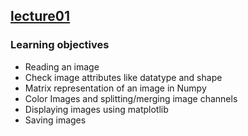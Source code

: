 ## [lecture01](https://github.com/KaiyueSun98/Visual-Recognition-Robotic-Arm/blob/main/Opencv-Tutorial/Part%201/lecture01.ipynb)

### Learning objectives

- Reading an image
- Check image attributes like datatype and shape
- Matrix representation of an image in Numpy
- Color Images and splitting/merging image channels
- Displaying images using matplotlib
- Saving images
